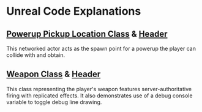 # Unreal Code Explanations

## [Powerup Pickup Location Class](SPickupActor.cpp) & [Header](SPickupActor.h)
This networked actor acts as the spawn point for a powerup the player can collide with and obtain.

## [Weapon Class](SWeapon.cpp) & [Header](SWeapon.h)
This class representing the player's weapon features server-authoritative firing with replicated effects. It also demonstrates use of a debug console variable to toggle debug line drawing.